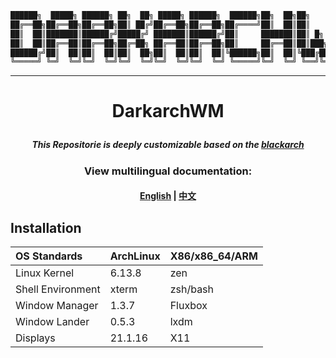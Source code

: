   ```ruby
  ██████╗  █████╗ ██████╗ ██╗  ██╗ █████╗ ██████╗  ██████╗██╗  ██╗██╗    ██╗███╗   ███╗
  ██╔══██╗██╔══██╗██╔══██╗██║ ██╔╝██╔══██╗██╔══██╗██╔════╝██║  ██║██║    ██║████╗ ████║
  ██║  ██║███████║██████╔╝█████╔╝ ███████║██████╔╝██║     ███████║██║ █╗ ██║██╔████╔██║
  ██║  ██║██╔══██║██╔══██╗██╔═██╗ ██╔══██║██╔══██╗██║     ██╔══██║██║███╗██║██║╚██╔╝██║
  ██████╔╝██║  ██║██║  ██║██║  ██╗██║  ██║██║  ██║╚██████╗██║  ██║╚███╔███╔╝██║ ╚═╝ ██║
  ╚═════╝ ╚═╝  ╚═╝╚═╝  ╚═╝╚═╝  ╚═╝╚═╝  ╚═╝╚═╝  ╚═╝ ╚═════╝╚═╝  ╚═╝ ╚══╝╚══╝ ╚═╝     ╚═╝.theme
  ```
---
# <p align="center"> DarkarchWM </p>

##### <p align="center"> This Repositorie is deeply customizable based on the [blackarch](https://blackarch.org/) </p>

### <p align="center"> View multilingual documentation: </p>
#### <p align="center"> [English](./language/English.md) | [中文](./language/Chinese.md) </p>

## Installation

  | OS Standards | ArchLinux | X86/x86_64/ARM |
  | :------ | :------ | :------ |
  | Linux Kernel | 6.13.8 | zen |
  | Shell Environment | xterm | zsh/bash |
  | Window Manager | 1.3.7 | Fluxbox |
  | Window Lander | 0.5.3 | lxdm |
  | Displays | 21.1.16 | X11 |
  


